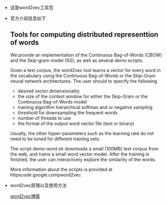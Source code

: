 * 这是word2vec工具包


* 官方介绍信息如下

  ## Tools for computing distributed representtion of words

  We provide an implementation of the Continuous Bag-of-Words (CBOW) and the Skip-gram model (SG), as well as several demo scripts.

  Given a text corpus, the word2vec tool learns a vector for every word in the vocabulary using the Continuous
  Bag-of-Words or the Skip-Gram neural network architectures. The user should to specify the following

  - desired vector dimensionality
  - the size of the context window for either the Skip-Gram or the Continuous Bag-of-Words model
  - training algorithm hierarchical softmax and  or negative sampling
  - threshold for downsampling the frequent words 
  - number of threads to use
  - the format of the output word vector file (text or binary)

  Usually, the other hyper-parameters such as the learning rate do not need to be tuned for different training sets. 

  The script demo-word.sh downloads a small (100MB) text corpus from the web, and trains a small word vector model. After the training
  is finished, the user can interactively explore the similarity of the words.

  More information about the scripts is provided at httpscode.google.compword2vec

* word2vec原理以及使用方法

  [word2vec博客](https://hehuihui1994.github.io/hehuihui1994.github.io/2016/09/03/word2vec/)

